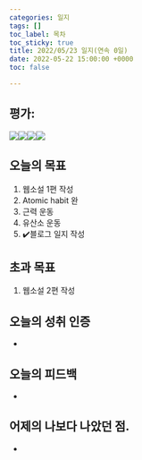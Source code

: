 ```yaml
---
categories: 일지
tags: []
toc_label: 목차
toc_sticky: true
title: 2022/05/23 일지(연속 0일)
date: 2022-05-22 15:00:00 +0000
toc: false

---
```

## 평가:

![](/blog/assets/images/s_rank.webp)![](/blog/assets/images/a_rank.webp)![](/blog/assets/images/b_rank.webp)![](/blog/assets/images/c_rank.webp)

## 오늘의 목표

1. 웹소설 1편 작성
2. Atomic habit 완
3. 근력 운동
4. 유산소 운동
5. :heavy_check_mark:블로그 일지 작성

## 초과 목표

1. 웹소설 2편 작성

## 오늘의 성취 인증

* 

## 오늘의 피드백

* 

## 어제의 나보다 나았던 점.

* 
